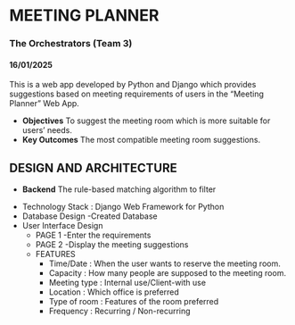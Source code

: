 # MEETING PLANNER
### The Orchestrators (Team 3)
#### 16/01/2025
This is a web app developed by Python and Django which provides suggestions based on meeting requirements of users in the “Meeting Planner” Web App. 
- **Objectives**
To suggest the meeting room which is more suitable for users’ needs.
- **Key Outcomes**
The most compatible meeting room suggestions.

## DESIGN AND ARCHITECTURE

- **Backend**
The rule-based matching algorithm to filter

* Technology Stack : Django Web Framework for Python
* Database Design
  -Created Database
* User Interface Design
  - PAGE 1
    -Enter the requirements
  - PAGE 2
    -Display the meeting suggestions
  - FEATURES
    - Time/Date    : When the user wants to reserve the meeting room.
    - Capacity     : How many people are supposed to the meeting room.
    - Meeting type : Internal use/Client-with use
    - Location     : Which office is preferred
    - Type of room : Features of the room preferred
    - Frequency    : Recurring / Non-recurring
